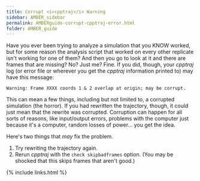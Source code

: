 ```yaml
---
title: Corrupt <i>cpptraj</i> Warning
sidebar: AMBER_sidebar
permalink: AMBERguide-corrupt-cpptraj-error.html
folder: AMBER_guide
---
```


<link rel="stylesheet" href="css/theme-orange.css">

Have you ever been trying to analyze a simulation that you KNOW worked,
but for some reason the analysis script that worked on every other replicate
isn't working for one of them?
And then you go to look at it and there are frames that are missing?
No? Just me? Fine. If you did, though, your *cpptraj* log (or error file or
wherever you get the *cpptraj* information printed to) may have this message:
```
Warning: Frame XXXX coords 1 & 2 overlap at origin; may be corrupt.
```

This can mean a few things, including but not limited to, a corrupted
simulation (the horror).
If you had rewritten the trajectory, though, it could just mean that the
rewrite was corrupted.
Corruption can happen for all sorts of reasons, like input/output errors,
problems with the computer just because it's a computer, random losses of
power... you get the idea.

Here's two things that *may* fix the problem.
1. Try rewriting the trajectory again.
2. Rerun *cpptraj* with the `check skipbadframes` option.
(You may be shocked that this skips frames that aren't good.)

{% include links.html %}
